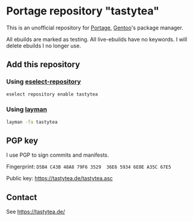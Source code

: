 # Portage repository "tastytea"

This is an unofficial repository for
[Portage](https://wiki.gentoo.org/wiki/Project:Portage),
[Gentoo](https://gentoo.org/)'s package manager.

All ebuilds are marked as testing. All live-ebuilds have no keywords. I will
delete ebuilds I no longer use.

## Add this repository

### Using [eselect-repository](https://wiki.gentoo.org/wiki/Eselect/Repository)

```BASH
eselect repository enable tastytea
```

### Using [layman](https://wiki.gentoo.org/wiki/Layman)

```BASH
layman -fa tastytea
```

## PGP key

I use PGP to sign commits and manifests.

Fingerprint: `D5B4 C43B 48A8 79F6 3529  36E6 5934 6E0E A35C 67E5`

Public key: https://tastytea.de/tastytea.asc

## Contact

See https://tastytea.de/
